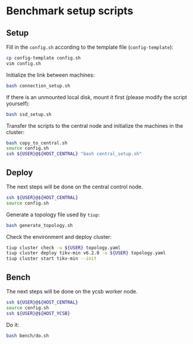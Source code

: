 # Benchmark setup scripts

## Setup

Fill in the `config.sh` according to the template file (`config-template`):

```sh
cp config-template config.sh
vim config.sh
```

Initialize the link between machines:

```sh
bash connection_setup.sh
```

If there is an unmounted local disk, mount it first (please modify the script yourself):

```sh
bash ssd_setup.sh
```

Transfer the scripts to the central node and initialize the machines in the cluster:

```sh
bash copy_to_central.sh
source config.sh
ssh ${USER}@${HOST_CENTRAL} "bash central_setup.sh"
```

## Deploy

The next steps will be done on the central control node.

```sh
ssh ${USER}@${HOST_CENTRAL}
source config.sh
```

Generate a topology file used by `tiup`:

```sh
bash generate_topology.sh
```

Check the environment and deploy cluster:

```sh
tiup cluster check -u ${USER} topology.yaml
tiup cluster deploy tikv-min v6.2.0 -u ${USER} topology.yaml
tiup cluster start tikv-min --init
```

## Bench

The next steps will be done on the ycsb worker node.

```sh
ssh ${USER}@${HOST_CENTRAL}
source config.sh
ssh ${USER}@${HOST_YCSB}
```

Do it:

```sh
bash bench/do.sh
```

